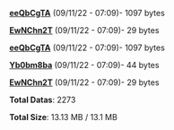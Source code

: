 [**eeQbCgTA**](/data/eeQbCgTA.txt) (09/11/22 - 07:09)- 1097 bytes

[**EwNChn2T**](/data/EwNChn2T.txt) (09/11/22 - 07:09)- 29 bytes

[**eeQbCgTA**](/data/eeQbCgTA.txt) (09/11/22 - 07:09)- 1097 bytes

[**Yb0bm8ba**](/data/Yb0bm8ba.txt) (09/11/22 - 07:09)- 44 bytes

[**EwNChn2T**](/data/EwNChn2T.txt) (09/11/22 - 07:09)- 29 bytes

**Total Datas**: 2273

**Total Size**: 13.13 MB / 13.1 MB